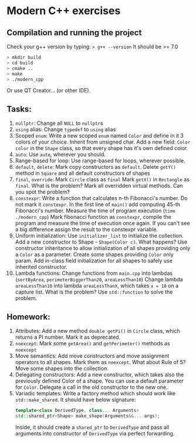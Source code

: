 # Modern C++ exercises

## Compilation and running the project

Check your g++ version by typing:
`> g++ --version`
It should be >= 7.0

```bash
> mkdir build
> cd build
> cmake ..
> make
> ./modern_cpp
```
Or use QT Creator... (or other IDE).

## Tasks:

1. `nullptr`:
    Change all `NULL` to `nullptr`s
2. `using` alias:
    Change `typedef` to `using` alias
3. Scoped `enum`:
    Write a new scoped `enum` named `Color` and define in it 3 colors of your choice. Inherit from unsigned char.
    Add a new field: `Color color` in the `Shape` class, so that every shape has it's own defined color.
4. `auto`:
    Use `auto`, wherever you should.
5. Range-based for loop:
    Use range-based for loops, wherever possible.
6. `default`, `delete`:
    Mark copy constructors as `default`.
    Delete `getY()` method in `Square` and all default constructors of shapes
7. `final`, `override`:
    Mark `Circle` class as `final`
    Mark `getX()` in `Rectangle` as `final`. What is the problem?
    Mark all overridden virtual methods. Can you spot the problem?
8. `constexpr`:
    Write a function that calculates n-th Fibonacci's number. Do not mark it `constexpr`.
    In the first line of `main()` add computing 45-th Fibonacci's number. Measure the time of program execution (`time ./modern_cpp`)
    Mark fibonacci function as `constexpr`, compile the program and measure the time of execution once again.
    If you can't see a big difference assign the result to the constexpr variable.
9. Uniform initialization:
    Use `initializer_list` to initialize the collection.
    Add a new constructor to Shape - `Shape(Color c)`. What happens?
    Use constructor inheritance to allow initialization of all shapes providing only a `Color` as a parameter. Create some shapes providing `Color` only param.
    Add in-class field initialization for all shapes to safely use inherited constructor.
10. Lambda functions:
    Change functions from `main.cpp` into lambdas (`sortByArea`, `perimeterBiggerThan20`, `areaLessThan10`)
    Change lambda `areaLessThan10` into lambda `areaLessThanX`, which takes `x = 10` on a capture list. What is the problem?
    Use `std::function` to solve the problem.
## Homework:

1. Attributes:
    Add a new method `double getPi()` in `Circle` class, which returns a PI number. Mark it as deprecated.
2. `noexcept`:
    Mark some `getArea()` and `getPerimeter()` methods as `noexcept`
3. Move semantics:
    Add move constructors and move assignment operators to all shapes.
    Mark them as `noexcept`.
    What about Rule of 5?
    Move some shapes into the collection.
4. Delegating constructors:
    Add a new constructor, which takes also the previously defined Color of a shape. You can use a default parameter for `Color`.
    Delegate a call in the old constructor to the new one.
5. Variadic templates:
    Write a factory method which should work like `std::make_shared`.
    It should have below signature:
    ```cpp
    template<class DerivedType, class... Arguments>
    std::shared_ptr<Shape> make_shape(Arguments&&... args);
    ```
    Inside, it should create a `shared_ptr` to `DerivedType` and pass all arguments into constructor of `DerivedType` via perfect forwarding.
       
